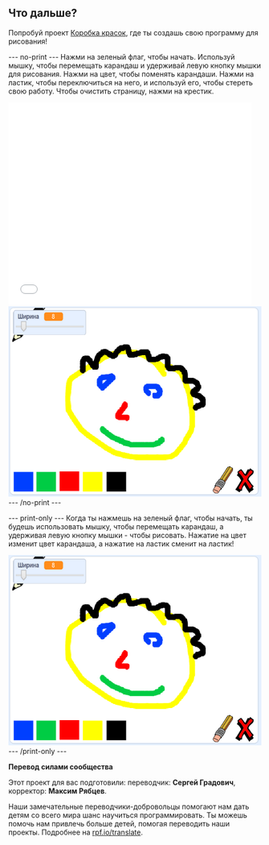 ## Что дальше?

Попробуй проект [Коробка красок](https://projects.raspberrypi.org/ru-RU/projects/paint-box?utm_source=pathway&utm_medium=whatnext&utm_campaign=projects), где ты создашь свою программу для рисования!

--- no-print --- Нажми на зеленый флаг, чтобы начать. Используй мышку, чтобы перемещать карандаш и удерживай левую кнопку мышки для рисования. Нажми на цвет, чтобы поменять карандаши. Нажми на ластик, чтобы переключиться на него, и используй его, чтобы стереть свою работу. Чтобы очистить страницу, нажми на крестик.

<div class="scratch-preview">
  <iframe allowtransparency="true" width="485" height="402" src="//scratch.mit.edu/projects/embed/354189326/?autostart=false" frameborder="0" scrolling="no"></iframe>
  <img src="images/paint-box-showcase.png">
</div>
--- /no-print ---

--- print-only --- Когда ты нажмешь на зеленый флаг, чтобы начать, ты будешь использовать мышку, чтобы перемещать карандаш, а удерживая левую кнопку мышки - чтобы рисовать. Нажатие на цвет изменит цвет карандаша, а нажатие на ластик сменит на ластик!

![пример](images/paint-box-showcase.png) --- /print-only ---


**Перевод силами сообщества**

Этот проект для вас подготовили: переводчик: **Сергей Градович**, корректор: **Максим Рябцев**.

Наши замечательные переводчики-добровольцы помогают нам дать детям со всего мира шанс научиться программировать. Ты можешь помочь нам привлечь больше детей, помогая переводить наши проекты. Подробнее на [rpf.io/translate](https://rpf.io/translate).

